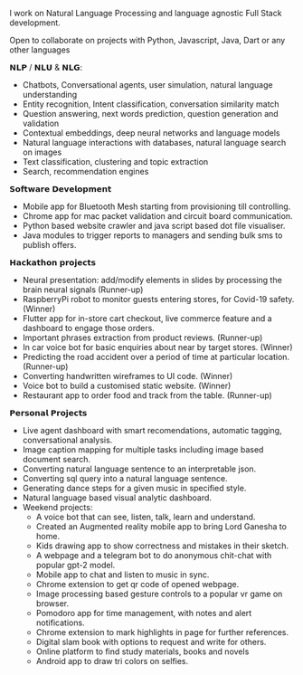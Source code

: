 I work on Natural Language Processing and language agnostic Full Stack development.

Open to collaborate on projects with Python, Javascript, Java, Dart or any other languages

𝗡𝗟𝗣 / 𝗡𝗟𝗨 & 𝗡𝗟𝗚:
* Chatbots, Conversational agents, user simulation, natural language understanding
* Entity recognition, Intent classification, conversation similarity match
* Question answering, next words prediction, question generation and validation
* Contextual embeddings, deep neural networks and language models
* Natural language interactions with databases, natural language search on images
* Text classification, clustering and topic extraction
* Search, recommendation engines

𝗦𝗼𝗳𝘁𝘄𝗮𝗿𝗲 𝗗𝗲𝘃𝗲𝗹𝗼𝗽𝗺𝗲𝗻𝘁
* Mobile app for Bluetooth Mesh starting from provisioning till controlling.
* Chrome app for mac packet validation and circuit board communication.
* Python based website crawler and java script based dot file visualiser.
* Java modules to trigger reports to managers and sending bulk sms to publish offers.

𝗛𝗮𝗰𝗸𝗮𝘁𝗵𝗼𝗻 𝗽𝗿𝗼𝗷𝗲𝗰𝘁𝘀
* Neural presentation: add/modify elements in slides by processing the brain neural signals (Runner-up)
* RaspberryPi robot to monitor guests entering stores, for Covid-19 safety. (Winner)
* Flutter app for in-store cart checkout, live commerce feature and a dashboard to engage those orders.
* Important phrases extraction from product reviews. (Runner-up)
* In car voice bot for basic enquiries about near by target stores. (Winner)
* Predicting the road accident over a period of time at particular location. (Runner-up)
* Converting handwritten wireframes to UI code. (Winner)
* Voice bot to build a customised static website. (Winner)
* Restaurant app to order food and track from the table. (Runner-up)

𝗣𝗲𝗿𝘀𝗼𝗻𝗮𝗹 𝗣𝗿𝗼𝗷𝗲𝗰𝘁𝘀
* Live agent dashboard with smart recomendations, automatic tagging, conversational analysis.
* Image caption mapping for multiple tasks including image based document search.
* Converting natural language sentence to an interpretable json.
* Converting sql query into a natural language sentence.
* Generating dance steps for a given music in specified style.
* Natural language based visual analytic dashboard.
* Weekend projects:
  * A voice bot that can see, listen, talk, learn and understand.
  * Created an Augmented reality mobile app to bring Lord Ganesha to home.
  * Kids drawing app to show correctness and mistakes in their sketch.
  * A webpage and a telegram bot to do anonymous chit-chat with popular gpt-2 model.
  * Mobile app to chat and listen to music in sync.
  * Chrome extension to get qr code of opened webpage.
  * Image processing based gesture controls to a popular vr game on browser.
  * Pomodoro app for time management, with notes and alert notifications.
  * Chrome extension to mark highlights in page for further references.
  * Digital slam book with options to request and write for others.
  * Online platform to find study materials, books and novels 
  * Android app to draw tri colors on selfies.
